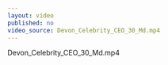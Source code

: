 ```yaml
---
layout: video
published: no
video_source: Devon_Celebrity_CEO_30_Md.mp4
---
```

Devon_Celebrity_CEO_30_Md.mp4
